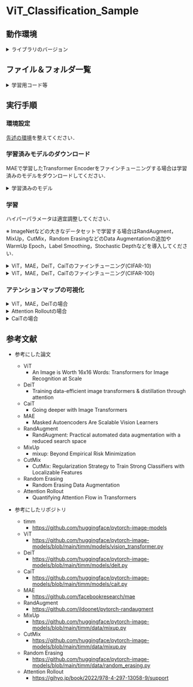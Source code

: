 # ViT_Classification_Sample

## 動作環境
<details>
<summary>ライブラリのバージョン</summary>
 
* Ubuntu 18.04
* Geforce RTX 4090
* driver 530.30.02
* cuda 12.1
* python 3.6.9
* torch 1.8.1+cu111
* torchaudio  0.8.1
* torchinfo 1.5.4
* torchmetrics  0.8.2
* torchsummary  1.5.1
* torchvision 0.9.1+cu111
* timm  0.5.4
* tlt  0.1.0
* numpy  1.19.5
* Pillow  8.4.0
* scikit-image  0.17.2
* scikit-learn  0.24.2
* tqdm  4.64.0
* opencv-python  4.5.1.48
* opencv-python-headless  4.6.0.66
* scipy  1.5.4
* matplotlib  3.3.4
* mmcv  1.7.1
</details>

## ファイル＆フォルダ一覧

<details>
<summary>学習用コード等</summary>
 
|ファイル名|説明|
|----|----|
|vit_train.py|ViTを学習するコード．|
|mae_train.py|ViTを学習するコード(Masked Autoencoder(MAE)で事前学習したTransformer Encoderを使用)．|
|cait_train.py|CaiTを学習するコード．|
|deit_train.py|DeiTを学習するコード．|
|trainer.py|学習ループのコード．|
|vis_att.py|Attention Mapを可視化するコード．|
|vis_class_att.py|Class AttentionのAttention Mapを可視化するコード．|
|attention_rollout.py|Attention RolloutでAttention Mapを可視化するコード．|
|make_graph.py|学習曲線を可視化するコード．|
</details>

## 実行手順

### 環境設定

[先述の環境](https://github.com/cu-milab/ra-takase-2020/tree/master/Code/ViT_sample#%E5%8B%95%E4%BD%9C%E7%92%B0%E5%A2%83)を整えてください．

### 学習済みモデルのダウンロード
MAEで学習したTransformer Encoderをファインチューニングする場合は学習済みのモデルをダウンロードしてください．
<details>
<summary>学習済みのモデル</summary>
 
MAE：http://gofile.me/77OyG/Ez4XwKwo8

</details>

### 学習
ハイパーパラメータは適宜調整してください．

※ ImageNetなどの大きなデータセットで学習する場合はRandAugment，MixUp，CutMix，Random ErasingなどのData Augmentationの追加やWarmUp Epoch，Label Smoothing，Stochastic Depthなどを導入してください．

<details>
<summary>ViT，MAE，DeiT，CaiTのファインチューニング(CIFAR-10)</summary>
 
```
python3 vit_train.py --epoch 10 --batch_size 128 --amp --dataset cifar10 --warmup_t 0 --warmup_lr_init 0
```
```
python3 mae_train.py --epoch 10 --batch_size 128 --amp --dataset cifar10 --warmup_t 0 --warmup_lr_init 0
```
```
python3 deit_train.py --epoch 10 --batch_size 128 --amp --dataset cifar10 --warmup_t 0 --warmup_lr_init 0
```
```
python3 cait_train.py --epoch 10 --batch_size 128 --amp --dataset cifar10 --warmup_t 0 --warmup_lr_init 0
```
</details>

<details>
<summary>ViT，MAE，DeiT，CaiTのファインチューニング(CIFAR-100)</summary>
 
```
python3 vit_train.py --epoch 10 --batch_size 128 --amp --dataset cifar100 --warmup_t 0 --warmup_lr_init 0
```
```
python3 mae_train.py --epoch 10 --batch_size 128 --amp --dataset cifar100 --warmup_t 0 --warmup_lr_init 0
```
```
python3 deit_train.py --epoch 10 --batch_size 128 --amp --dataset cifar100 --warmup_t 0 --warmup_lr_init 0
```
```
python3 cait_train.py --epoch 10 --batch_size 128 --amp --dataset cifar100 --warmup_t 0 --warmup_lr_init 0
```
</details>

### アテンションマップの可視化

<details>
<summary>ViT，MAE，DeiTの場合</summary>
 
```
python3 vis_att.py 
```
</details>

<details>
<summary>Attention Rolloutの場合</summary>
 
```
python3 attention_rollout.py 
```
</details>

<details>
<summary>CaiTの場合</summary>
 
```
python3 vis_class_att.py 
```
</details>

## 参考文献
* 参考にした論文
  * ViT
    * An Image is Worth 16x16 Words: Transformers for Image Recognition at Scale
  * DeiT
    * Training data-efficient image transformers & distillation through attention
  * CaiT
    * Going deeper with Image Transformers
  * MAE
    * Masked Autoencoders Are Scalable Vision Learners
  * RandAugment
    * RandAugment: Practical automated data augmentation with a reduced search space
  * MixUp
    * mixup: Beyond Empirical Risk Minimization
  * CutMix
    * CutMix: Regularization Strategy to Train Strong Classifiers with Localizable Features
  * Random Erasing
    * Random Erasing Data Augmentation
  * Attention Rollout
    * Quantifying Attention Flow in Transformers

* 参考にしたリポジトリ 
  * timm
    * https://github.com/huggingface/pytorch-image-models
  * ViT
    * https://github.com/huggingface/pytorch-image-models/blob/main/timm/models/vision_transformer.py
  * DeiT
    * https://github.com/huggingface/pytorch-image-models/blob/main/timm/models/deit.py
  * CaiT
    * https://github.com/huggingface/pytorch-image-models/blob/main/timm/models/cait.py
  * MAE
    * https://github.com/facebookresearch/mae
  * RandAugment
    * https://github.com/ildoonet/pytorch-randaugment
  * MixUp
    * https://github.com/huggingface/pytorch-image-models/blob/main/timm/data/mixup.py
  * CutMix
    * https://github.com/huggingface/pytorch-image-models/blob/main/timm/data/mixup.py
  * Random Erasing
    * https://github.com/huggingface/pytorch-image-models/blob/main/timm/data/random_erasing.py
  * Attention Rollout
    * https://gihyo.jp/book/2022/978-4-297-13058-9/support